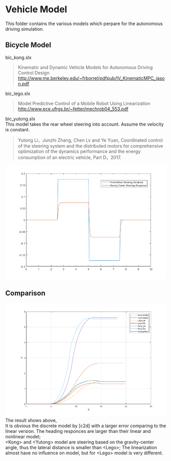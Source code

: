 # Vehicle Model
This folder contains the various models which perpare for the autonomous driving simulation.  

## Bicycle Model  
bic_kong.slx  
>Kinematic and Dynamic Vehicle Models for Autonomous Driving
Control Design
>http://www.me.berkeley.edu/~frborrel/pdfpub/IV_KinematicMPC_jason.pdf

bic_lego.slx  
>Model Predictive Control of a Mobile Robot Using
Linearization  
>http://www.ece.ufrgs.br/~fetter/mechrob04_553.pdf

bic_yutong.slx  
This model takes the rear wheel steering into account. Assume the velocity is constant.  
>Yutong Li，Junzhi Zhang, Chen Lv and Ye Yuan, Coordinated control of the steering system and the distributed motors for
comprehensive optimization of the dynamics performance and the energy
consumption of an electric vehicle, Part D，2017.  

![image](https://github.com/berlala/vehicle_models/blob/master/bic_yutong.png)

## Comparison
![image](https://github.com/berlala/vehicle_models/blob/master/bic_comp.png)   
The result shows above,  
It is obvious the discrete model by [c2d] with a larger error comparing to the linear version. The heading responces are larger than their linear and nonlinear model;  
\<Kong\> and \<Yutong\> model are steering based on the gravity-center angle, thus the lateral distance is smaller than \<Lego\>;
The linearization almost have no influence on <Kong> model, but for \<Lego\> model is very different. 
